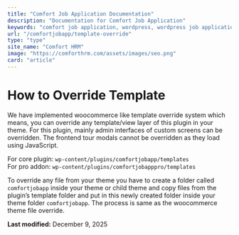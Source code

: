 ```yaml
---
title: "Comfort Job Application Documentation"
description: "Documentation for Comfort Job Application"
keywords: "comfort job application, wordpress, wordpress job application plugin, plugin"
url: "/comfortjobapp/template-override"
type: "type"
site_name: "Comfort HRM"
image: "https://comforthrm.com/assets/images/seo.png"
card: "article"
---
```

# How to Override Template


We have implemented woocommerce like template override system which means, you can override any template/view layer of this plugin in your theme. For this plugin, mainly admin interfaces of custom screens can be overridden. The frontend tour modals cannot be overridden as they load using JavaScript.

For core plugin: `wp-content/plugins/comfortjobapp/templates`  
For pro addon: `wp-content/plugins/comfortjobapppro/templates`

To override any file from your theme you have to create a folder called `comfortjobapp` inside your theme or child theme and copy files from the plugin’s template folder and put in this newly created folder inside your theme folder `comfortjobapp`. The process is same as the woocommerce theme file override.  


**Last modified:** December 9, 2025